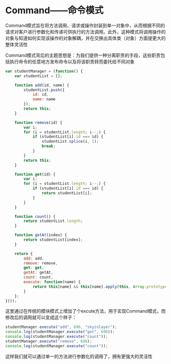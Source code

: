 Command——命令模式
===
Command模式旨在将方法调用、请求或操作封装到单一对象中，从而根据不同的请求对客户进行参数化和传递可供执行的方法调用。此外，这种模式将调用操作的对象与知道如何实现该操作的对象解耦，并在交换出具体类（对象）方面提更大的整体灵活性

Command模式背后的主题思想是：为我们提供一种分离职责的手段，这些职责包括执行命令的任意地方发布命令以及将该职责转而委托给不同对象

```javascript
var studentManager = (function() {
    var studentList = [];

    function add(id, name) {
        studentList.push({
            id: id,
            name: name
        });
        return this;
    }

    function remove(id) {
        var i;
        for (i = studentList.length; i--;) {
            if (studentList[i].id === id) {
                studentList.splice(i, 1);
                break;
            }
        }
        return this;
    }

    function get(id) {
        var i;
        for (i = studentList.length; i--;) {
            if (studentList[i].id === id) {
                return studentList[i];
            }
        }
    }

    function count() {
        return studentList.length;
    }

    function getAt(index) {
        return studentList[index];
    }

    return {
        add: add,
        remove: remove,
        get: get,
        getAt: getAt,
        count: count,
        execute: function(name) {
            return this[name] && this[name].apply(this, Array.prototype.slice.call(arguments, 1));
        }
    };
}());
```

这里通过在传统的模块模式上增加了个excute方法，用于实现Command模式，而修改后的调用就可以变成这个样子：

```javascript
studentManager.execute("add", 696, "skyinlayer");
console.log(studentManager.execute("get", 696));
console.log(studentManager.execute("count"));
studentManager.execute("remove", 696);
console.log(studentManager.execute("count"));
```
这样我们就可以通过单一的方法进行参数化的调用了，拥有更强大的灵活性